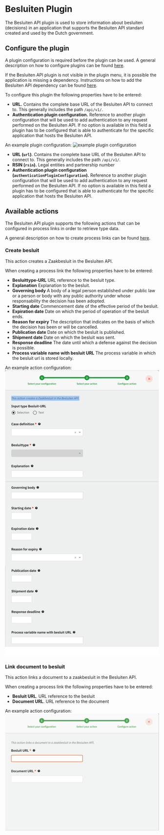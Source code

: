 # Besluiten Plugin

The Besluiten API plugin is used to store information about besluiten (decisions) in an application that supports the Besluiten API standard created and used by the Dutch government.

## Configure the plugin

A plugin configuration is required before the plugin can be used. A general description on how to configure plugins can be found [here](../../plugins/configure-plugin.md).

If the Besluiten API plugin is not visible in the plugin menu, it is possible the application is missing a dependency. Instructions on how to add the Besluiten API dependency can be found [here](../../../nog-een-plek-geven/modules/zgw/besluiten-api.md).

To configure this plugin the following properties have to be entered:

* **URL.** Contains the complete base URL of the Besluiten API to connect to. This generally includes the path `/api/v1/`.
* **Authentication plugin configuration.** Reference to another plugin configuration that will be used to add authentication to any request performed on the Besluiten API. If no option is available in this field a plugin has to be configured that is able to authenticate for the specific application that hosts the Besluiten API.

An example plugin configuration: ![example plugin configuration](../../../using-valtimo/plugin/besluiten-api/img/configure-plugin.png)

* **URL (`url`)**. Contains the complete base URL of the Besluiten API to connect to. This generally includes the path `/api/v1/`.
* **RSIN (`rsin`).** Legal entities and partnership number
* **Authentication plugin configuration (`authenticationPluginConfiguration`).** Reference to another plugin configuration that will be used to add authentication to any request performed on the Besluiten API. If no option is available in this field a plugin has to be configured that is able to authenticate for the specific application that hosts the Besluiten API.

## Available actions

The Besluiten API plugin supports the following actions that can be configured in process links in order to retrieve type data.

A general description on how to create process links can be found [here](../../process-link/create-process-link.md).

### Create besluit

This action creates a Zaakbesluit in the Besluiten API.

When creating a process link the following properties have to be entered:

* **Besluittype-URL** URL reference to the besluit type.
* **Explanation** Explanation to the besluit.
* **Governing body** A body of a legal person established under public law or a person or body with any public authority under whose responsability the decision has been adopted.
* **Starting date** Commencement date of the effective period of the besluit.
* **Expiration date** Date on which the period of operation of the besluit ends.
* **Reason for expiry** The description that indicates on the basis of which the decision has been or will be cancelled.
* **Publication date** Date on which the besluit is published.
* **Shipment date** Date on which the besluit was sent.
* **Response deadline** The date until which a defense against the decision is possible.
* **Process variable name with besluit URL** The process variable in which the besluit url is stored locally.

An example action configuration: ![Retrieve statustype](../../../using-valtimo/plugin/besluiten-api/img/create-besluit.png)

### Link document to besluit

This action links a document to a zaakbesluit in the Besluiten API.

When creating a process link the following properties have to be entered:

* **Besluit URL**. URL reference to the besluit
* **Document URL**. URL reference to the document

An example action configuration: ![Retrieve statustype](../../../using-valtimo/plugin/besluiten-api/img/link-document-to-besluit.png)

